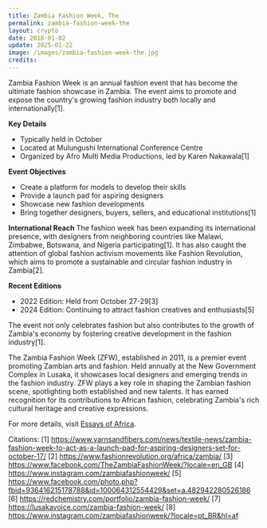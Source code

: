 ```yaml
---
title: Zambia Fashion Week, The
permalink: zambia-fashion-week-the
layout: crypto
date: 2018-01-02
update: 2025-01-22
image: /images/zambia-fashion-week-the.jpg
credits:
---
```


Zambia Fashion Week is an annual fashion event that has become the ultimate fashion showcase in Zambia. The event aims to promote and expose the country's growing fashion industry both locally and internationally[1].

**Key Details**
- Typically held in October
- Located at Mulungushi International Conference Centre
- Organized by Afro Multi Media Productions, led by Karen Nakawala[1]

**Event Objectives**
- Create a platform for models to develop their skills
- Provide a launch pad for aspiring designers
- Showcase new fashion developments
- Bring together designers, buyers, sellers, and educational institutions[1]

**International Reach**
The fashion week has been expanding its international presence, with designers from neighboring countries like Malawi, Zimbabwe, Botswana, and Nigeria participating[1]. It has also caught the attention of global fashion activism movements like Fashion Revolution, which aims to promote a sustainable and circular fashion industry in Zambia[2].

**Recent Editions**
- 2022 Edition: Held from October 27-29[3]
- 2024 Edition: Continuing to attract fashion creatives and enthusiasts[5]

The event not only celebrates fashion but also contributes to the growth of Zambia's economy by fostering creative development in the fashion industry[1].

The Zambia Fashion Week (ZFW), established in 2011, is a premier event promoting Zambian arts and fashion. Held annually at the New Government Complex in Lusaka, it showcases local designers and emerging trends in the fashion industry. ZFW plays a key role in shaping the Zambian fashion scene, spotlighting both established and new talents. It has earned recognition for its contributions to African fashion, celebrating Zambia's rich cultural heritage and creative expressions.

For more details, visit [Essays of Africa](http://essaysofafrica.com/zambia-fashion-week-2017/).

Citations:
[1] https://www.yarnsandfibers.com/news/textile-news/zambia-fashion-week-to-act-as-a-launch-pad-for-aspiring-designers-set-for-october-17/
[2] https://www.fashionrevolution.org/africa/zambia/
[3] https://www.facebook.com/TheZambiaFashionWeek/?locale=en_GB
[4] https://www.instagram.com/zambiafashionweek/
[5] https://www.facebook.com/photo.php?fbid=936416215178788&id=100064312554429&set=a.482942280526186
[6] https://redchemistry.com/portfolio/zambia-fashion-week/
[7] https://lusakavoice.com/zambia-fashion-week/
[8] https://www.instagram.com/zambiafashionweek/?locale=pt_BR&hl=af
